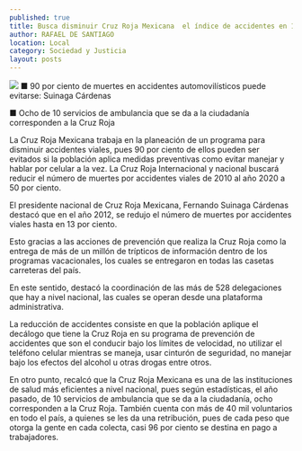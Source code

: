 ```yaml
---
published: true
title: Busca disminuir Cruz Roja Mexicana  el índice de accidentes en 10 años
author: RAFAEL DE SANTIAGO
location: Local
category: Sociedad y Justicia
layout: posts
---
```


![](http://i.imgur.com/Ri36DBrm.jpg)
■ 90 por ciento de muertes en accidentes automovilísticos puede evitarse: Suinaga Cárdenas

■ Ocho de 10 servicios de ambulancia que se da a la ciudadanía corresponden a la Cruz Roja

La Cruz Roja Mexicana trabaja en la planeación de un programa para disminuir accidentes viales, pues 90 por ciento de ellos pueden ser evitados si la población aplica medidas preventivas como evitar manejar y hablar por celular a la vez. 
La Cruz Roja Internacional y nacional buscará reducir el número de muertes por accidentes viales de 2010 al año 2020 a 50 por ciento.

El presidente nacional de Cruz Roja Mexicana, Fernando Suinaga Cárdenas destacó que en el año 2012, se redujo el número de muertes por accidentes viales hasta en 13 por ciento.

Esto gracias a las acciones de prevención que realiza la Cruz Roja como la entrega de más de un millón de trípticos de información dentro de los programas vacacionales, los cuales se entregaron en todas las casetas carreteras del país.

En este sentido, destacó la coordinación de las más de 528 delegaciones que hay a nivel nacional, las cuales se operan desde una plataforma administrativa.

La reducción de accidentes consiste en que la población aplique el decálogo que tiene la Cruz Roja en su programa de prevención de accidentes que son el conducir bajo los límites de velocidad, no utilizar el teléfono celular mientras se maneja, usar cinturón de seguridad, no manejar bajo los efectos del alcohol u otras drogas entre otros. 

En otro punto, recalcó que la Cruz Roja Mexicana es una de las instituciones de salud más eficientes a nivel nacional, pues según estadísticas, el año pasado, de 10 servicios de ambulancia que se da a la ciudadanía, ocho corresponden a la Cruz Roja.
También cuenta con más de 40 mil voluntarios en todo el país, a quienes se les da una retribución, pues de cada peso que otorga la gente en cada colecta, casi 96 por ciento se destina en pago a trabajadores.
